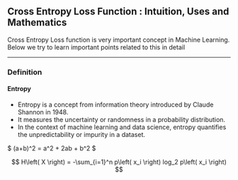 ## Cross Entropy Loss Function : Intuition, Uses and Mathematics

Cross Entropy Loss function is very important concept in Machine Learning. Below we try to learn important points related to this in detail

---

### Definition

#### Entropy

- Entropy is a concept from information theory introduced by Claude Shannon in 1948. 
- It measures the uncertainty or randomness in a probability distribution. 
- In the context of machine learning and data science, entropy quantifies the unpredictability or impurity in a dataset.

$ (a+b)^2 = a^2 + 2ab + b^2 $

$$ H\left( X \right) = -\sum_{i=1}^n p\left( x_i \right) log_2 p\left( x_i \right) $$


